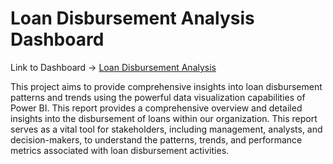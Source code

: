 # Loan Disbursement Analysis Dashboard

Link to Dashboard -> [Loan Disbursement Analysis](https://app.powerbi.com/view?r=eyJrIjoiMDA4ZmZiNTQtOTAzNy00NmY3LTk4ODQtZWI1MmQzYzk1ZGE0IiwidCI6IjE1ZjM5Y2FiLTQxMWEtNDk3NS04NjNjLWQ3MjczYjJhYmUxMiJ9)

This project aims to provide comprehensive insights into loan disbursement patterns and trends using the powerful data visualization capabilities of Power BI.
This report provides a comprehensive overview and detailed insights into the disbursement of loans within our organization. This report serves as a vital tool for stakeholders, including management, analysts, and decision-makers, to understand the patterns, trends, and performance metrics associated with loan disbursement activities.
